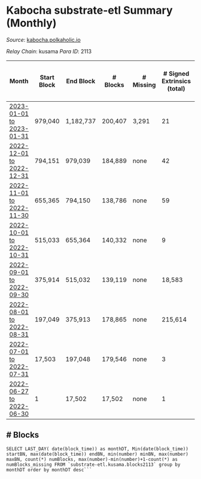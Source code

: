 # Kabocha substrate-etl Summary (Monthly)

_Source_: [kabocha.polkaholic.io](https://kabocha.polkaholic.io)

*Relay Chain*: kusama
*Para ID*: 2113



| Month | Start Block | End Block | # Blocks | # Missing | # Signed Extrinsics (total) | # Active Accounts (avg) | # Addresses with Balances (max) | Issues |
| ----- | ----------- | --------- | -------- | --------- | --------------------------- | ----------------------- | ------------------------------- | ------ |
| [2023-01-01 to 2023-01-31](/substrate-etl/kusama/2113-kabocha/2023-01-31.md) | 979,040 | 1,182,737 | 200,407 | 3,291 | 21 | 1 | 13,221 | - | 
| [2022-12-01 to 2022-12-31](/substrate-etl/kusama/2113-kabocha/2022-12-31.md) | 794,151 | 979,039 | 184,889 | none | 42 | 1 | 13,218 | - | 
| [2022-11-01 to 2022-11-30](/substrate-etl/kusama/2113-kabocha/2022-11-30.md) | 655,365 | 794,150 | 138,786 | none | 59 | 1 | 13,216 | - | 
| [2022-10-01 to 2022-10-31](/substrate-etl/kusama/2113-kabocha/2022-10-31.md) | 515,033 | 655,364 | 140,332 | none | 9 |  | 13,216 | - | 
| [2022-09-01 to 2022-09-30](/substrate-etl/kusama/2113-kabocha/2022-09-30.md) | 375,914 | 515,032 | 139,119 | none | 18,583 |  | 13,290 | - | 
| [2022-08-01 to 2022-08-31](/substrate-etl/kusama/2113-kabocha/2022-08-31.md) | 197,049 | 375,913 | 178,865 | none | 215,614 |  | 16,440 | - | 
| [2022-07-01 to 2022-07-31](/substrate-etl/kusama/2113-kabocha/2022-07-31.md) | 17,503 | 197,048 | 179,546 | none | 3 |  | 7 | - | 
| [2022-06-27 to 2022-06-30](/substrate-etl/kusama/2113-kabocha/2022-06-30.md) | 1 | 17,502 | 17,502 | none | 1 |  | 6 | - | 

## # Blocks
```
SELECT LAST_DAY( date(block_time)) as monthDT, Min(date(block_time)) startBN, max(date(block_time)) endBN, min(number) minBN, max(number) maxBN, count(*) numBlocks, max(number)-min(number)+1-count(*) as numBlocks_missing FROM `substrate-etl.kusama.blocks2113` group by monthDT order by monthDT desc```

